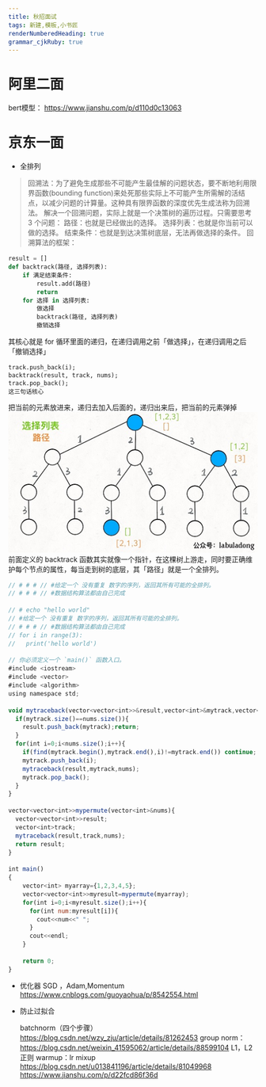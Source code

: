 ```yaml
---
title: 秋招面试
tags: 新建,模板,小书匠
renderNumberedHeading: true
grammar_cjkRuby: true
---
```



# 阿里二面
bert模型：
https://www.jianshu.com/p/d110d0c13063

 # 京东一面

 -  全排列

> 回溯法：为了避免生成那些不可能产生最佳解的问题状态，要不断地利用限界函数(bounding function)来处死那些实际上不可能产生所需解的活结点，以减少问题的计算量。这种具有限界函数的深度优先生成法称为回溯法。
解决一个回溯问题，实际上就是一个决策树的遍历过程。只需要思考 3 个问题：
	路径：也就是已经做出的选择。
	选择列表：也就是你当前可以做的选择。
	结束条件：也就是到达决策树底层，无法再做选择的条件。
	回溯算法的框架：
``` python
result = []
def backtrack(路径, 选择列表):
    if 满足结束条件:
        result.add(路径)
        return
	for 选择 in 选择列表:
        做选择
        backtrack(路径, 选择列表)
        撤销选择
```
    
其核心就是 for 循环里面的递归，在递归调用之前「做选择」，在递归调用之后「撤销选择」

``` mipsasm
track.push_back(i);
backtrack(result, track, nums);
track.pop_back();
这三句话核心
```

把当前的元素放进来，递归去加入后面的，递归出来后，把当前的元素弹掉
![enter description here](./images/1599312603142.png)
前面定义的 backtrack 函数其实就像一个指针，在这棵树上游走，同时要正确维护每个节点的属性，每当走到树的底层，其「路径」就是一个全排列。

``` javascript
// # # # // #给定一个 没有重复 数字的序列，返回其所有可能的全排列。
// # # # // #数据结构算法都由自己完成

// # echo "hello world"
// #给定一个 没有重复 数字的序列，返回其所有可能的全排列。
// # # # // #数据结构算法都由自己完成
// for i in range(3):
//   print('hello world')

// 你必须定义一个 `main()` 函数入口。
#include <iostream>
#include <vector>
#include <algorithm>
using namespace std;

void mytraceback(vector<vector<int>>&result,vector<int>&mytrack,vector<int>&nums){
  if(mytrack.size()==nums.size()){
    result.push_back(mytrack);return;
  }
  for(int i=0;i<nums.size();i++){
    if(find(mytrack.begin(),mytrack.end(),i)!=mytrack.end()) continue;
    mytrack.push_back(i);
    mytraceback(result,mytrack,nums);
    mytrack.pop_back();
  }
}

vector<vector<int>>mypermute(vector<int>&nums){
  vector<vector<int>>result;
  vector<int>track;
  mytraceback(result,track,nums);
  return result;
}
 
int main()
{      
    vector<int> myarray={1,2,3,4,5};
    vector<vector<int>>myresult=mypermute(myarray);
    for(int i=0;i<myresult.size();i++){
      for(int num:myresult[i]){
        cout<<num<<" ";
      }
      cout<<endl;
    }
   
    return 0;
}
```

 - 优化器
	SGD ，Adam,Momentum
	https://www.cnblogs.com/guoyaohua/p/8542554.html


 - 防止过拟合
   
	batchnorm（四个步骤）https://blog.csdn.net/wzy_zju/article/details/81262453
	group norm：https://blog.csdn.net/weixin_41595062/article/details/88599104
	L1，L2正则 
	warmup：lr
	mixup
	https://blog.csdn.net/u013841196/article/details/81049968
	https://www.jianshu.com/p/d22fcd86f36d



